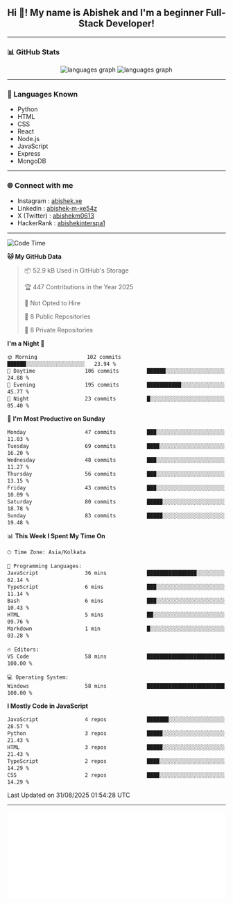<h2 align="center">Hi 👋! My name is <b>Abishek</b> and I'm a beginner Full-Stack Developer!</h2>

---

### 📊 GitHub Stats

<div align="center">
  <img src="https://github-readme-stats.vercel.app/api/top-langs/?username=Abishek-Web-Co&theme=react&show_icons=true&hide_border=true&layout=compact" height="150" alt="languages graph" />
  <img src="https://github-readme-streak-stats.herokuapp.com/?user=Abishek-Web-Co&theme=vue-dark&hide_border=true" height="150" alt="languages graph" />
</div>

---

### 🧠 Languages Known

- Python  
- HTML  
- CSS  
- React  
- Node.js  
- JavaScript
- Express
- MongoDB

---


### 🌐 Connect with me

- Instagram   : [abishek.xe](https://www.instagram.com/abishek.xe/)
- Linkedin    : [abishek-m-xe54z](https://www.linkedin.com/in/abishek-m-xe54z/)
- X (Twitter) : [abishekm0613](https://x.com/abishekm0613)
- HackerRank  : [abishekinterspa1](https://www.hackerrank.com/profile/abishekinterspa1)

---

<!--START_SECTION:waka-->
![Code Time](http://img.shields.io/badge/Code%20Time-132%20hrs%2029%20mins-blue)

**🐱 My GitHub Data** 

> 📦 52.9 kB Used in GitHub's Storage 
 > 
> 🏆 447 Contributions in the Year 2025
 > 
> 🚫 Not Opted to Hire
 > 
> 📜 8 Public Repositories 
 > 
> 🔑 8 Private Repositories 
 > 
**I'm a Night 🦉** 

```text
🌞 Morning                102 commits         ██████░░░░░░░░░░░░░░░░░░░   23.94 % 
🌆 Daytime                106 commits         ██████░░░░░░░░░░░░░░░░░░░   24.88 % 
🌃 Evening                195 commits         ███████████░░░░░░░░░░░░░░   45.77 % 
🌙 Night                  23 commits          █░░░░░░░░░░░░░░░░░░░░░░░░   05.40 % 
```
📅 **I'm Most Productive on Sunday** 

```text
Monday                   47 commits          ███░░░░░░░░░░░░░░░░░░░░░░   11.03 % 
Tuesday                  69 commits          ████░░░░░░░░░░░░░░░░░░░░░   16.20 % 
Wednesday                48 commits          ███░░░░░░░░░░░░░░░░░░░░░░   11.27 % 
Thursday                 56 commits          ███░░░░░░░░░░░░░░░░░░░░░░   13.15 % 
Friday                   43 commits          ███░░░░░░░░░░░░░░░░░░░░░░   10.09 % 
Saturday                 80 commits          █████░░░░░░░░░░░░░░░░░░░░   18.78 % 
Sunday                   83 commits          █████░░░░░░░░░░░░░░░░░░░░   19.48 % 
```


📊 **This Week I Spent My Time On** 

```text
🕑︎ Time Zone: Asia/Kolkata

💬 Programming Languages: 
JavaScript               36 mins             ████████████████░░░░░░░░░   62.14 % 
TypeScript               6 mins              ███░░░░░░░░░░░░░░░░░░░░░░   11.14 % 
Bash                     6 mins              ███░░░░░░░░░░░░░░░░░░░░░░   10.43 % 
HTML                     5 mins              ██░░░░░░░░░░░░░░░░░░░░░░░   09.76 % 
Markdown                 1 min               █░░░░░░░░░░░░░░░░░░░░░░░░   03.28 % 

🔥 Editors: 
VS Code                  58 mins             █████████████████████████   100.00 % 

💻 Operating System: 
Windows                  58 mins             █████████████████████████   100.00 % 
```

**I Mostly Code in JavaScript** 

```text
JavaScript               4 repos             ███████░░░░░░░░░░░░░░░░░░   28.57 % 
Python                   3 repos             █████░░░░░░░░░░░░░░░░░░░░   21.43 % 
HTML                     3 repos             █████░░░░░░░░░░░░░░░░░░░░   21.43 % 
TypeScript               2 repos             ████░░░░░░░░░░░░░░░░░░░░░   14.29 % 
CSS                      2 repos             ████░░░░░░░░░░░░░░░░░░░░░   14.29 % 
```




 Last Updated on 31/08/2025 01:54:28 UTC
<!--END_SECTION:waka-->

---

<div align="center">
  <a href="https://abish-file.web.app/" target="_blank" rel="noopener noreferrer"><img height="200" src="pic.png" alt="Profile Picture" /></a>
</div>

